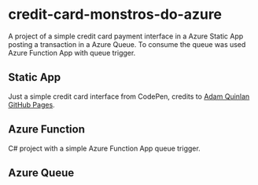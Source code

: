 # credit-card-monstros-do-azure

A project of a simple credit card payment interface in a Azure Static App posting a transaction in a Azure Queue. To consume the queue was used Azure Function App with queue trigger.

## Static App
Just a simple credit card interface from CodePen, credits to [Adam Quinlan](htps://codepen.io/quinlo) [GitHub Pages](https://pages.github.com/).

## Azure Function
C# project with a simple Azure Function App queue trigger.

## Azure Queue
